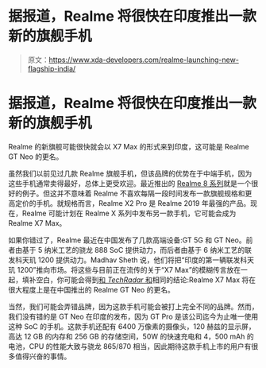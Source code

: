 # 据报道，Realme 将很快在印度推出一款新的旗舰手机

> 原文：<https://www.xda-developers.com/realme-launching-new-flagship-india/>

# 据报道，Realme 将很快在印度推出一款新的旗舰手机

Realme 的新旗舰可能很快就会以 X7 Max 的形式来到印度，这可能是 Realme GT Neo 的更名。

虽然我们以前见过几款 Realme 旗舰手机，但该品牌的优势在于中端手机，因为这些手机通常卖得最好，总体上更受欢迎。最近推出的 [Realme 8 系列](https://www.xda-developers.com/tag/realme-8/)就是一个很好的例子。但这并不意味着 Realme 不喜欢每隔一段时间发布一款旗舰规格和更高定价的手机。就规格而言，Realme X2 Pro 是 Realme 2019 年最强的产品。现在，Realme 可能计划在 Realme X 系列中发布另一款手机，它可能会成为 Realme X7 Max。

如果你错过了，Realme 最近在中国发布了几款高端设备:GT 5G 和 GT Neo。前者由基于 5 纳米工艺的骁龙 888 SoC 提供动力，而后者由基于 6 纳米工艺的联发科天玑 1200 提供动力。Madhav Sheth 说，他们将把“印度的第一辆联发科天玑 1200”推向市场。将这些与目前正在流传的关于“X7 Max”的模糊传言放在一起，填补空白，你可能会得到[和 *TechRadar* 和](https://www.techradar.com/news/realme-gt-neo-could-be-the-realme-x7-max-in-india)相同的结论:Realme X7 Max 将在很大程度上是在中国推出的 Realme GT Neo 的更名。

当然，我们可能会弄错品牌，因为这款手机可能会被打上完全不同的品牌。然而，我们没有错的是 GT Neo 在印度的发布，因为 GT Pro 是该公司迄今为止唯一使用这种 SoC 的手机。这款手机还配有 6400 万像素的摄像头，120 赫兹的显示屏，高达 12 GB 的内存和 256 GB 的存储空间，50W 的快速充电和 4，500 mAh 的电池，CPU 的性能大致与骁龙 865/870 相当，因此期待这款手机上市的用户有很多值得兴奋的事情。
